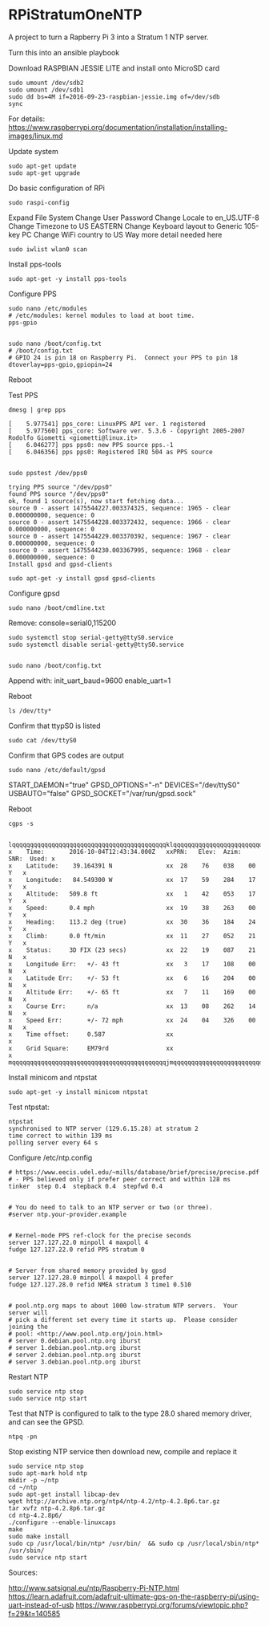 # RPiStratumOneNTP

A project to turn a Rapberry Pi 3 into a Stratum 1 NTP server.

Turn this into an ansible playbook

Download RASPBIAN JESSIE LITE and install onto MicroSD card


	sudo umount /dev/sdb2
	sudo umount /dev/sdb1
	sudo dd bs=4M if=2016-09-23-raspbian-jessie.img of=/dev/sdb
	sync


For details: https://www.raspberrypi.org/documentation/installation/installing-images/linux.md


Update system

	sudo apt-get update
	sudo apt-get upgrade


Do basic configuration of RPi


	sudo raspi-config
	
Expand File System
Change User Password
Change Locale to en_US.UTF-8
Change Timezone to US EASTERN
Change Keyboard layout to Generic 105-key PC
Change WiFi country to US
Way more detail needed here

	sudo iwlist wlan0 scan
 
Install pps-tools

	sudo apt-get -y install pps-tools

Configure PPS


	sudo nano /etc/modules
	# /etc/modules: kernel modules to load at boot time.
	pps-gpio


	sudo nano /boot/config.txt
	# /boot/config.txt
	# GPIO 24 is pin 18 on Raspberry Pi.  Connect your PPS to pin 18
	dtoverlay=pps-gpio,gpiopin=24


Reboot

Test PPS


	dmesg | grep pps

	[    5.977541] pps_core: LinuxPPS API ver. 1 registered
	[    5.977560] pps_core: Software ver. 5.3.6 - Copyright 2005-2007 Rodolfo Giometti <giometti@linux.it>
	[    6.046277] pps pps0: new PPS source pps.-1
	[    6.046356] pps pps0: Registered IRQ 504 as PPS source


	sudo ppstest /dev/pps0

	trying PPS source "/dev/pps0"
	found PPS source "/dev/pps0"
	ok, found 1 source(s), now start fetching data...
	source 0 - assert 1475544227.003374325, sequence: 1965 - clear  0.000000000, sequence: 0
	source 0 - assert 1475544228.003372432, sequence: 1966 - clear  0.000000000, sequence: 0
	source 0 - assert 1475544229.003370392, sequence: 1967 - clear  0.000000000, sequence: 0
	source 0 - assert 1475544230.003367995, sequence: 1968 - clear  0.000000000, sequence: 0
	Install gpsd and gpsd-clients

	sudo apt-get -y install gpsd gpsd-clients


Configure gpsd


	sudo nano /boot/cmdline.txt


Remove: 
console=serial0,115200


	sudo systemctl stop serial-getty@ttyS0.service
	sudo systemctl disable serial-getty@ttyS0.service


	sudo nano /boot/config.txt


Append with: 
init_uart_baud=9600
enable_uart=1


Reboot


	ls /dev/tty*


Confirm that ttypS0 is listed


	sudo cat /dev/ttyS0


Confirm that GPS codes are output


	sudo nano /etc/default/gpsd

START_DAEMON="true"
GPSD_OPTIONS="-n"
DEVICES="/dev/ttyS0"
USBAUTO="false"
GPSD_SOCKET="/var/run/gpsd.sock"


Reboot


	cgps -s


	lqqqqqqqqqqqqqqqqqqqqqqqqqqqqqqqqqqqqqqqqqqqklqqqqqqqqqqqqqqqqqqqqqqqqqqqqqqqqqk
	x    Time:       2016-10-04T12:43:34.000Z   xxPRN:   Elev:  Azim:  SNR:  Used: x
	x    Latitude:    39.164391 N               xx  28    76    038    00      Y   x
	x    Longitude:   84.549300 W               xx  17    59    284    17      Y   x
	x    Altitude:   509.8 ft                   xx   1    42    053    17      Y   x
	x    Speed:      0.4 mph                    xx  19    38    263    00      Y   x
	x    Heading:    113.2 deg (true)           xx  30    36    184    24      Y   x
	x    Climb:      0.0 ft/min                 xx  11    27    052    21      Y   x
	x    Status:     3D FIX (23 secs)           xx  22    19    087    21      N   x
	x    Longitude Err:   +/- 43 ft             xx   3    17    108    00      N   x
	x    Latitude Err:    +/- 53 ft             xx   6    16    204    00      N   x
	x    Altitude Err:    +/- 65 ft             xx   7    11    169    00      N   x
	x    Course Err:      n/a                   xx  13    08    262    14      N   x
	x    Speed Err:       +/- 72 mph            xx  24    04    326    00      N   x
	x    Time offset:     0.587                 xx                                 x
	x    Grid Square:     EM79rd                xx                                 x
	mqqqqqqqqqqqqqqqqqqqqqqqqqqqqqqqqqqqqqqqqqqqjmqqqqqqqqqqqqqqqqqqqqqqqqqqqqqqqqqj


Install minicom and ntpstat


	sudo apt-get -y install minicom ntpstat


Test ntpstat:


	ntpstat
	synchronised to NTP server (129.6.15.28) at stratum 2
   	time correct to within 139 ms
   	polling server every 64 s


Configure /etc/ntp.config


	# https://www.eecis.udel.edu/~mills/database/brief/precise/precise.pdf
	# - PPS believed only if prefer peer correct and within 128 ms
	tinker  step 0.4  stepback 0.4  stepfwd 0.4


	# You do need to talk to an NTP server or two (or three).
	#server ntp.your-provider.example


	# Kernel-mode PPS ref-clock for the precise seconds
	server 127.127.22.0 minpoll 4 maxpoll 4
	fudge 127.127.22.0 refid PPS stratum 0


	# Server from shared memory provided by gpsd
	server 127.127.28.0 minpoll 4 maxpoll 4 prefer
	fudge 127.127.28.0 refid NMEA stratum 3 time1 0.510


	# pool.ntp.org maps to about 1000 low-stratum NTP servers.  Your server will
	# pick a different set every time it starts up.  Please consider joining the
	# pool: <http://www.pool.ntp.org/join.html>
	# server 0.debian.pool.ntp.org iburst
	# server 1.debian.pool.ntp.org iburst
	# server 2.debian.pool.ntp.org iburst
	# server 3.debian.pool.ntp.org iburst

Restart NTP

	sudo service ntp stop
	sudo service ntp start

Test that NTP is configured to talk to the type 28.0 shared memory driver, and can see the GPSD.

	ntpq -pn

Stop existing NTP service then download new, compile and replace it

	sudo service ntp stop
	sudo apt-mark hold ntp
	mkdir -p ~/ntp
	cd ~/ntp
	sudo apt-get install libcap-dev
	wget http://archive.ntp.org/ntp4/ntp-4.2/ntp-4.2.8p6.tar.gz
	tar xvfz ntp-4.2.8p6.tar.gz
	cd ntp-4.2.8p6/
	./configure --enable-linuxcaps
	make
	sudo make install
	sudo cp /usr/local/bin/ntp* /usr/bin/  && sudo cp /usr/local/sbin/ntp* /usr/sbin/
	sudo service ntp start

Sources:

http://www.satsignal.eu/ntp/Raspberry-Pi-NTP.html
https://learn.adafruit.com/adafruit-ultimate-gps-on-the-raspberry-pi/using-uart-instead-of-usb
https://www.raspberrypi.org/forums/viewtopic.php?f=29&t=140585


